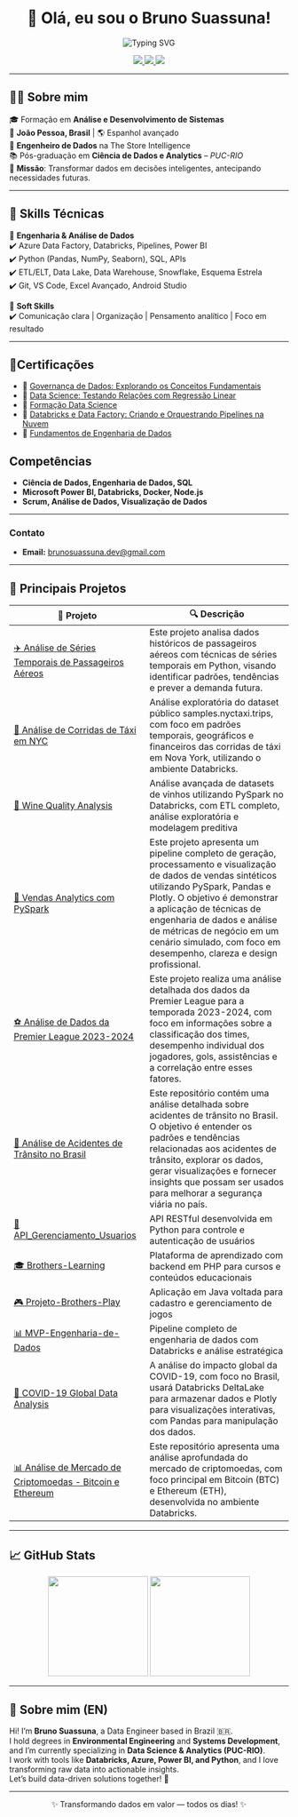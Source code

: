 <h1 align="center">👋 Olá, eu sou o Bruno Suassuna!</h1>

<p align="center">
  <img src="https://readme-typing-svg.demolab.com?font=Fira+Code&pause=1000&color=FACC15&center=true&vCenter=true&width=600&lines=Engenheiro+de+Dados+na+The+Store+Intelligence;Cientista+de+Dados;Transformando+dados+em+decisoes+estrategicas;Explorando+Azure%2C+Databricks+e+Big+Data" alt="Typing SVG" />
</p>


<p align="center">
  <a href="https://brunosuassuna.github.io/" target="_blank">
    <img src="https://img.shields.io/badge/Portfólio-FFB000?style=for-the-badge&logo=react&logoColor=white" />

<a href="https://www.linkedin.com/in/bruno-suassuna-698aa7235" target="_blank">
  <img src="https://img.shields.io/badge/LinkedIn-0A66C2?style=for-the-badge&logo=linkedin&logoColor=white" />
</a>

<a href="mailto:brunosuassuna.dev@gmail.com" target="_blank">
  <img src="https://img.shields.io/badge/Email-7B7B7B?style=for-the-badge&logo=gmail&logoColor=white" />
</a>

</p>


---

## 🧑‍💻 Sobre mim

🎓 Formação em **Análise e Desenvolvimento de Sistemas**  
📍 **João Pessoa, Brasil** | 🌎 Espanhol avançado  
💼 **Engenheiro de Dados** na The Store Intelligence  
📚 Pós-graduação em **Ciência de Dados e Analytics** – *PUC-RIO*  
🎯 **Missão**: Transformar dados em decisões inteligentes, antecipando necessidades futuras.


---

## 🧠 Skills Técnicas

💼 **Engenharia & Análise de Dados**  
✔️ Azure Data Factory, Databricks, Pipelines, Power BI  
✔️ Python (Pandas, NumPy, Seaborn), SQL, APIs  
✔️ ETL/ELT, Data Lake, Data Warehouse, Snowflake, Esquema Estrela  
✔️ Git, VS Code, Excel Avançado, Android Studio

🧩 **Soft Skills**  
✔️ Comunicação clara | Organização | Pensamento analítico | Foco em resultado

---

## 📜Certificações

- 🌟 [Governança de Dados: Explorando os Conceitos Fundamentais](https://www.alura.com.br/certificados/2dcf795f-f659-4eae-b4d3-1824b8575e0c) 
- 🌟 [Data Science: Testando Relações com Regressão Linear](https://www.alura.com.br/certificados/616d92b5-d324-4b61-937c-e90d710cf3a0)  
- 🌟 [Formação Data Science](https://www.alura.com.br/certificados/5b4e3bf7-0adf-4a17-8aa7-6455fe7cdee1)  
- 🌟 [Databricks e Data Factory: Criando e Orquestrando Pipelines na Nuvem](https://www.alura.com.br/certificados/f7f1b321-c941-400f-9e69-b0884846dddd) 
- 🌟 [Fundamentos de Engenharia de Dados](https://www.datascienceacademy.com.br/certificados/6400288ed95562f1e20b5169)

## Competências

- **Ciência de Dados, Engenharia de Dados, SQL**  
- **Microsoft Power BI, Databricks, Docker, Node.js**  
- **Scrum, Análise de Dados, Visualização de Dados**

---

### Contato
- **Email:** [brunosuassuna.dev@gmail.com](mailto:brunosuassuna.dev@gmail.com)


---

## 🚀 Principais Projetos

| 💼 Projeto | 🔍 Descrição |
|-----------|-------------|
| [✈️ Análise de Séries Temporais de Passageiros Aéreos](https://github.com/brunosuassuna/Analise-Temporal-de-Passageiros-Aereos) |Este projeto analisa dados históricos de passageiros aéreos com técnicas de séries temporais em Python, visando identificar padrões, tendências e prever a demanda futura. |
| [🚖 Análise de Corridas de Táxi em NYC](https://github.com/brunosuassuna/Analise-de-Corridas-de-Taxi-em-NYC) | Análise exploratória do dataset público samples.nyctaxi.trips, com foco em padrões temporais, geográficos e financeiros das corridas de táxi em Nova York, utilizando o ambiente Databricks. |
| [🍷 Wine Quality Analysis](https://github.com/brunosuassuna/Analise-Qualidade-de-Vinhos) | Análise avançada de datasets de vinhos utilizando PySpark no Databricks, com ETL completo, análise exploratória e modelagem preditiva |
| [🚀 Vendas Analytics com PySpark](https://github.com/brunosuassuna/Analise-de-Vendas) | Este projeto apresenta um pipeline completo de geração, processamento e visualização de dados de vendas sintéticos utilizando PySpark, Pandas e Plotly. O objetivo é demonstrar a aplicação de técnicas de engenharia de dados e análise de métricas de negócio em um cenário simulado, com foco em desempenho, clareza e design profissional. |
| [⚽ Análise de Dados da Premier League 2023-2024](https://github.com/brunosuassuna/premier-league-analysis) |  Este projeto realiza uma análise detalhada dos dados da Premier League para a temporada 2023-2024, com foco em informações sobre a classificação dos times, desempenho individual dos jogadores, gols, assistências e a correlação entre esses fatores.  |
| [🚦 Análise de Acidentes de Trânsito no Brasil](https://github.com/brunosuassuna/Analise-Acidentes-Transito-Brasil) |  Este repositório contém uma análise detalhada sobre acidentes de trânsito no Brasil. O objetivo é entender os padrões e tendências relacionadas aos acidentes de trânsito, explorar os dados, gerar visualizações e fornecer insights que possam ser usados para melhorar a segurança viária no país.  |
| [🔐 API_Gerenciamento_Usuarios](https://github.com/brunosuassuna/API_Gerenciamento_Usuarios) | API RESTful desenvolvida em Python para controle e autenticação de usuários |
| [🎓 Brothers-Learning](https://github.com/brunosuassuna/Brothers-Learning) | Plataforma de aprendizado com backend em PHP para cursos e conteúdos educacionais |
| [🎮 Projeto-Brothers-Play](https://github.com/brunosuassuna/Projeto-Brothers-Play) | Aplicação em Java voltada para cadastro e gerenciamento de jogos |
| [📊 MVP-Engenharia-de-Dados](https://github.com/brunosuassuna/MVP-Engenharia-de-Dados) | Pipeline completo de engenharia de dados com Databricks e análise estratégica |
| [🦠 COVID-19 Global Data Analysis](https://github.com/brunosuassuna/COVID-19-Global-Data-Analysis) |  A análise do impacto global da COVID-19, com foco no Brasil, usará Databricks DeltaLake para armazenar dados e Plotly para visualizações interativas, com Pandas para manipulação dos dados. |
| [📊 Análise de Mercado de Criptomoedas - Bitcoin e Ethereum](https://github.com/brunosuassuna/Analise-de-Criptomoedas-Bitcoin-Ethereum) |  Este repositório apresenta uma análise aprofundada do mercado de criptomoedas, com foco principal em Bitcoin (BTC) e Ethereum (ETH), desenvolvida no ambiente Databricks. |

---

## 📈 GitHub Stats

<div align="center">
  <img height="180em" src="https://github-readme-stats.vercel.app/api?username=brunosuassuna&show_icons=true&theme=dracula&include_all_commits=true&count_private=true"/>
  <img height="180em" src="https://github-readme-stats.vercel.app/api/top-langs/?username=brunosuassuna&layout=compact&langs_count=10&theme=dracula&card_width=300"/>
</div>


---

## 🌟 Sobre mim (EN)

Hi! I’m **Bruno Suassuna**, a Data Engineer based in Brazil 🇧🇷.  
I hold degrees in **Environmental Engineering** and **Systems Development**, and I’m currently specializing in **Data Science & Analytics (PUC-RIO)**.  
I work with tools like **Databricks, Azure, Power BI, and Python**, and I love transforming raw data into actionable insights.  
Let’s build data-driven solutions together! 🚀

---

<p align="center">✨ Transformando dados em valor — todos os dias! ✨</p>
